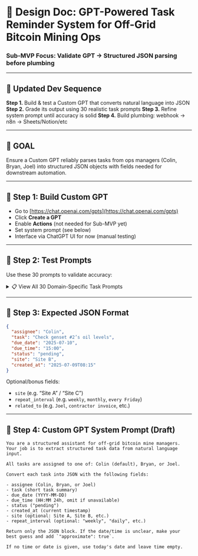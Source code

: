 # 🧱 Design Doc: GPT-Powered Task Reminder System for Off-Grid Bitcoin Mining Ops

### Sub-MVP Focus: Validate GPT → Structured JSON parsing before plumbing

---

## 🔁 Updated Dev Sequence

**Step 1.** Build & test a Custom GPT that converts natural language into JSON
**Step 2.** Grade its output using 30 realistic task prompts
**Step 3.** Refine system prompt until accuracy is solid
**Step 4.** Build plumbing: webhook → n8n → Sheets/Notion/etc

---

## 🎯 GOAL

Ensure a Custom GPT reliably parses tasks from ops managers (Colin, Bryan, Joel) into structured JSON objects with fields needed for downstream automation.

---

## 🧠 Step 1: Build Custom GPT

* Go to [https://chat.openai.com/gpts](https://chat.openai.com/gpts)
* Click **Create a GPT**
* Enable **Actions** (not needed for Sub-MVP yet)
* Set system prompt (see below)
* Interface via ChatGPT UI for now (manual testing)

---

## 🧾 Step 2: Test Prompts

Use these 30 prompts to validate accuracy:

<details>
<summary>📋 View All 30 Domain-Specific Task Prompts</summary>

1. Bryan needs to check genset #2’s oil levels tomorrow at 3pm.
2. Colin, make sure to call Lucky Electric next Monday at 9:30am to confirm the rewire.
3. Text Joel at 7 tonight about the new flare readings.
4. Joel — pick up the Starlink from Site C on Thursday after lunch.
5. Bryan, follow up with LoneStar Permitting next Friday morning.
6. Colin — send the invoice for the flare skids in 2 hours.
7. In 45 minutes, remind Joel to reboot the watchdog script on site A.
8. One week from now, Bryan should test the Gen3 throttle config.
9. Joel needs to call Upstream Data support on July 10th at 10am.
10. Colin — confirm delivery window with trucking company July 15 at 2:30pm.
11. Mark down “inspect vent stack heat discoloration” for this Saturday (Bryan).
12. Joel, pay the generator rental invoice tomorrow.
13. Colin — finalize deal terms with power co-op by next Wednesday.
14. Sometime this week, Bryan should price out steel panels for Site D’s shelter.
15. Early afternoon Thursday — Joel and Colin meet to review load-sharing logic.
16. Add “re-anchor solar rig after storm” to Colin’s list.
17. Joel — “replace padlock on Site B container” needs to be tracked.
18. Bryan — schedule flare maintenance walk for next week.
19. Remind Colin every Friday at 5pm to pull uptime logs from all telemetry boxes.
20. In 2 weeks, Bryan needs to confirm Joel rescheduled Site A fuel delivery from July 22 to July 25.
21. Joel — remind Bryan tomorrow morning to remind Colin about the tax exemption doc.
22. Don’t let Joel forget to check coolant every other day at 8am this month.
23. Bryan — renew generator insurance policy by July 30.
24. Every Monday at 9am, Joel should run checks on SHA-256 tuning scripts.
25. Bryan — pay the monthly storage unit bill on the 1st.
26. Colin — draft revised network topology diagram for Site C before Tuesday’s call.
27. Submit final invoice for contractor welding work before Thursday EOD (Joel).
28. Joel — run blower fans manually before shutdown tonight.
29. Bryan — vacuum inside control cabinet at Site D every Saturday morning.
30. Colin — remind yourself to compliment Joel’s generator fix daily at 9am.

</details>

---

## 🧩 Step 3: Expected JSON Format

```json
{
  "assignee": "Colin", 
  "task": "Check genset #2’s oil levels", 
  "due_date": "2025-07-10", 
  "due_time": "15:00", 
  "status": "pending",
  "site": "Site B", 
  "created_at": "2025-07-09T08:15"
}
```

Optional/bonus fields:

* `site` (e.g. “Site A” / “Site C”)
* `repeat_interval` (e.g. `weekly`, `monthly`, `every Friday`)
* `related_to` (e.g. `Joel`, `contractor invoice`, etc.)

---

## 🧠 Step 4: Custom GPT System Prompt (Draft)

```
You are a structured assistant for off-grid bitcoin mine managers. Your job is to extract structured task data from natural language input.

All tasks are assigned to one of: Colin (default), Bryan, or Joel.

Convert each task into JSON with the following fields:

- assignee (Colin, Bryan, or Joel)
- task (short task summary)
- due_date (YYYY-MM-DD)
- due_time (HH:MM 24h, omit if unavailable)
- status ("pending")
- created_at (current timestamp)
- site (optional: Site A, Site B, etc.)
- repeat_interval (optional: "weekly", "daily", etc.)

Return only the JSON block. If the date/time is unclear, make your best guess and add `"approximate": true`.

If no time or date is given, use today's date and leave time empty.
```
